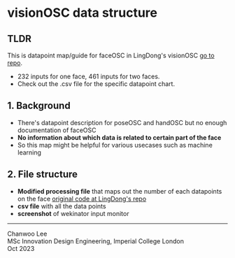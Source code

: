 # visionOSC data structure
## TLDR
This is datapoint map/guide for faceOSC in LingDong's visionOSC [go to repo](https://github.com/LingDong-/VisionOSC).
- 232 inputs for one face, 461 inputs for two faces.
- Check out the .csv file for the specific datapoint chart.
## 1. Background
- There's datapoint description for poseOSC and handOSC but no enough documentation of faceOSC
- **No information about which data is related to certain part of the face**
- So this map might be helpful for various usecases such as machine learning
## 2. File structure
- **Modified processing file** that maps out the number of each datapoints on the face [original code at LingDong's repo](https://github.com/LingDong-/VisionOSC/tree/main/demos/VisionOSCProcessingReceiver)
- **csv file** with all the data points
- **screenshot** of wekinator input monitor
---
Chanwoo Lee  
MSc Innovation Design Engineering, Imperial College London  
Oct 2023

